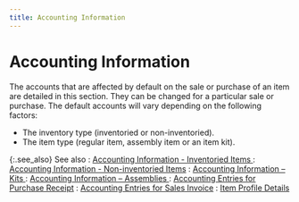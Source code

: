 ```yaml
---
title: Accounting Information
---
```


# Accounting Information


The accounts that are affected by default on the sale or purchase of  an item are detailed in this section. They can be changed for a particular  sale or purchase. The default accounts will vary depending on the following  factors:

- The inventory  type (inventoried or non-inventoried).
- The item type  (regular item, assembly item or an item kit).



{:.see_also}
See also
: [Accounting  Information - Inventoried Items ]({{site.mi_baseurl}}/item-profile-details/accounting-information/accounting_information_regular_items.html)
: [Accounting  Information - Non-inventoried Items]({{site.mi_baseurl}}/item-profile-details/accounting-information/accounting_information_non_inventoried_items.html)
: [Accounting  Information – Kits ]({{site.mi_baseurl}}/item-profile-details/accounting-information/accounting_information_kit_items.html)
: [Accounting  Information – Assemblies ]({{site.mi_baseurl}}/item-profile-details/accounting-information/accounting_information_assembly_items.html)
: [Accounting  Entries for Purchase Receipt]({{site.pp_chm}}/purc-proc/prs/create-pr/create-new-pr/accounting_entries_create_pr.html)
: [Accounting  Entries for Sales Invoice]({{site.sp_chm}}/sales-docs/sis/create-si/create-new-si/accnt-entries/accounting_entries_creating_a_sales_invoice.html)
: [Item Profile  Details]({{site.mi_baseurl}}/item-profile-details/item_profile_details.html)
